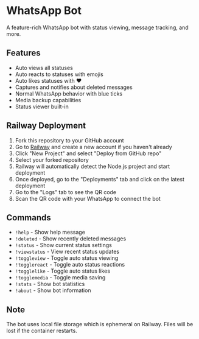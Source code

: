 # WhatsApp Bot

A feature-rich WhatsApp bot with status viewing, message tracking, and more.

## Features
- Auto views all statuses
- Auto reacts to statuses with emojis
- Auto likes statuses with ❤️
- Captures and notifies about deleted messages
- Normal WhatsApp behavior with blue ticks
- Media backup capabilities
- Status viewer built-in

## Railway Deployment

1. Fork this repository to your GitHub account
2. Go to [Railway](https://railway.app/) and create a new account if you haven't already
3. Click "New Project" and select "Deploy from GitHub repo"
4. Select your forked repository
5. Railway will automatically detect the Node.js project and start deployment
6. Once deployed, go to the "Deployments" tab and click on the latest deployment
7. Go to the "Logs" tab to see the QR code
8. Scan the QR code with your WhatsApp to connect the bot

## Commands
- `!help` - Show help message
- `!deleted` - Show recently deleted messages
- `!status` - Show current status settings
- `!viewstatus` - View recent status updates
- `!toggleview` - Toggle auto status viewing
- `!togglereact` - Toggle auto status reactions
- `!togglelike` - Toggle auto status likes
- `!togglemedia` - Toggle media saving
- `!stats` - Show bot statistics
- `!about` - Show bot information

## Note
The bot uses local file storage which is ephemeral on Railway. Files will be lost if the container restarts.